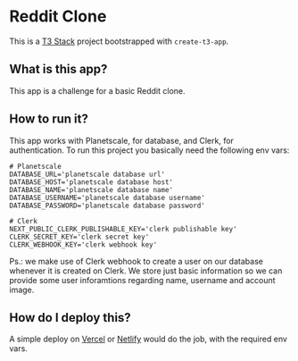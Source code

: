 # Reddit Clone

This is a [T3 Stack](https://create.t3.gg/) project bootstrapped with `create-t3-app`.

## What is this app?

This app is a challenge for a basic Reddit clone.

## How to run it?

This app works with Planetscale, for database, and Clerk, for authentication.
To run this project you basically need the following env vars:

```text
# Planetscale
DATABASE_URL='planetscale database url'
DATABASE_HOST='planetscale database host'
DATABASE_NAME='planetscale database name'
DATABASE_USERNAME='planetscale database username'
DATABASE_PASSWORD='planetscale database password'

# Clerk
NEXT_PUBLIC_CLERK_PUBLISHABLE_KEY='clerk publishable key'
CLERK_SECRET_KEY='clerk secret key'
CLERK_WEBHOOK_KEY='clerk webhook key'
```

Ps.: we make use of Clerk webhook to create a user on our database whenever it is created on Clerk. We store just basic information so we can provide some user inforamtions regarding name, username and account image.

## How do I deploy this?

A simple deploy on [Vercel](https://create.t3.gg/en/deployment/vercel) or [Netlify](https://create.t3.gg/en/deployment/netlify) would do the job, with the required env vars.
